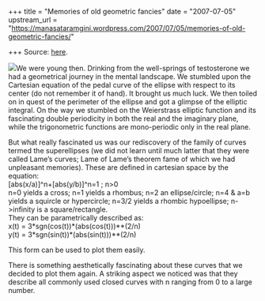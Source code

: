 +++
title = "Memories of old geometric fancies"
date = "2007-07-05"
upstream_url = "https://manasataramgini.wordpress.com/2007/07/05/memories-of-old-geometric-fancies/"

+++
Source: [here](https://manasataramgini.wordpress.com/2007/07/05/memories-of-old-geometric-fancies/).

[![](https://i1.wp.com/bp1.blogger.com/_ZhvcTTaaD_4/RoxRIe2Ko6I/AAAAAAAAALk/fjfcUfQPpX4/s320/superellipse.png)](http://bp1.blogger.com/_ZhvcTTaaD_4/RoxRIe2Ko6I/AAAAAAAAALk/fjfcUfQPpX4/s1600-h/superellipse.png)We were young then. Drinking from the well-springs of testosterone we had a geometrical journey in the mental landscape. We stumbled upon the Cartesian equation of the pedal curve of the ellipse with respect to its center (do not remember it of hand). It brought us much luck. We then toiled on in quest of the perimeter of the ellipse and got a glimpse of the elliptic integral. On the way we stumbled on the Weierstrass elliptic function and its fascinating double periodicity in both the real and the imaginary plane, while the trigonometric functions are mono-periodic only in the real plane.

But what really fascinated us was our rediscovery of the family of curves termed the superellipses (we did not learn until much latter that they were called Lame’s curves; Lame of Lame’s theorem fame of which we had unpleasant memories). These are defined in cartesian space by the equation:  
\[abs(x/a)\]^n+\[abs(y/b)\]^n=1 ; n>0  
n=0 yields a cross; n=1 yields a rhombus; n=2 an ellipse/circle; n=4 & a=b yields a squircle or hypercircle; n=3/2 yields a rhombic hypoellipse; n->infinity is a square/rectangle.  
They can be parametrically described as:  
x(t) = 3\*sgn(cos(t))\*(abs(cos(t)))\*\*(2/n)  
y(t) = 3\*sgn(sin(t))\*(abs(sin(t)))\*\*(2/n)

This form can be used to plot them easily.

There is something aesthetically fascinating about these curves that we decided to plot them again. A striking aspect we noticed was that they describe all commonly used closed curves with n ranging from 0 to a large number.  

